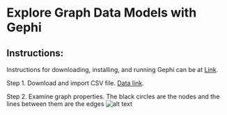 # Explore Graph Data Models with Gephi

## Instructions: 

Instructions for downloading, installing, and running Gephi can be at [Link](https://gephi.org/users/install).

Step 1. Download and import CSV file. [Data link](https://raw.githubusercontent.com/words-sdsc/coursera/master/big-data-2/graph/diseaseGraph.csv).

Step 2. Examine graph properties. The black circles are the nodes and the lines between them are the edges
![alt text](https://github.com/EvanWang2015/Data_Science/blob/master/Graph%20Visualization/images/Capture1_node_connections.PNG "Nodes vs. Edges")


